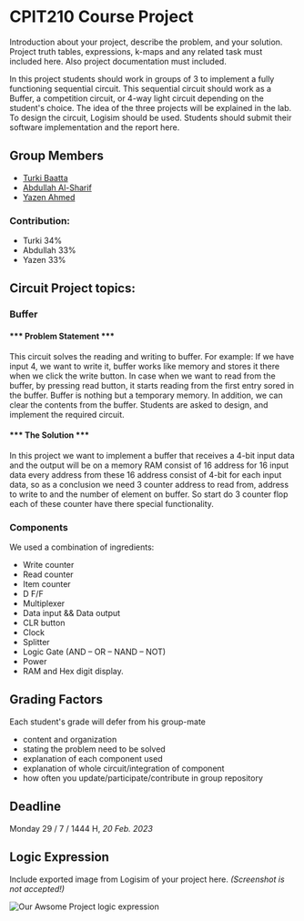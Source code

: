 # CPIT210 Course Project
Introduction about your project, describe the problem, and your solution. Project truth tables, expressions, k-maps and any related task must included here. Also project documentation must included.

In this project students should work in groups of 3 to implement a fully functioning sequential circuit. This sequential circuit should work as a Buffer, a competition circuit, or 4-way light circuit depending on the student's choice. The idea of the three projects will be explained in the lab. To design the circuit, Logisim should be used. Students should submit their software implementation and the report here. 

## Group Members
[comment]: <> (each group memeber should write his first, middle and last name with link to his GitHub account)
- [Turki Baatta](https://github.com/TurkiBaatta)
- [Abdullah Al-Sharif](https://github.com/Abdullahalsharif21)
- [Yazen Ahmed](https://github.com/Yzn80)

[comment]: <> (Students should include the contribution percentage of each group member.)
[comment]: <> (Example:)
### Contribution:
- Turki 34%
- Abdullah 33%
- Yazen 33%

## Circuit Project topics:

[comment]: <> (Choose one of the following, your choice need to be accepted by Instructor)

### Buffer
#### *** Problem Statement ***
This circuit solves the reading and writing to buffer. For example: If we have input 4, we want to write it, buffer works like memory and stores it there when we click the write button. In case when we want to read from the buffer, by pressing read button, it starts reading from the first entry sored in the buffer. Buffer is nothing but a temporary memory. In addition, we can clear the contents from the buffer. Students are asked to design, and implement the required circuit.

#### *** The Solution ***
In this project we want to implement a buffer that receives a 4-bit input data and the output will be on a memory RAM consist of 16 address for 16 input data every address from these 16 address consist of 4-bit for each input data, so as a conclusion we need 3 counter address to read from, address to write to and the number of element on buffer. So start do 3 counter flop each of these counter have there special functionality.

### Components

We used a combination of ingredients:
- Write counter
- Read counter
- Item counter
- D F/F
- Multiplexer
- Data input && Data output
- CLR button
- Clock
- Splitter
- Logic Gate (AND – OR – NAND – NOT)
- Power
- RAM and Hex digit display.

## Grading Factors
Each student's grade will defer from his group-mate 
- content and organization
- stating the problem need to be solved
- explanation of each component used
- explanation of whole circuit/integration of component
- how often you update/participate/contribute in group repository

## Deadline
Monday 29 / 7 / 1444 H, *20 Feb. 2023*

## Logic Expression
Include exported image from Logisim of your project here. *(Screenshot is not accepted!)*

![Our Awsome Project logic expression](/images/logic-expression.png)


